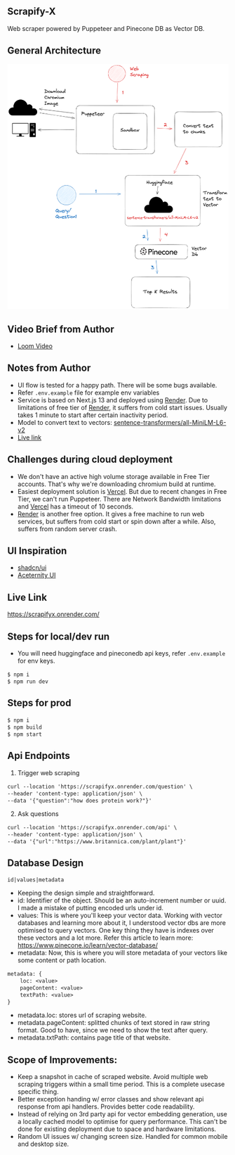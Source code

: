 ## Scrapify-X

Web scraper powered by Puppeteer and Pinecone DB as Vector DB.

## General Architecture
![Architectural working](https://raw.githubusercontent.com/realityzero/ScrapifyX/main/docs/Web%20Scraper.png)

## Video Brief from Author
- [Loom Video](https://www.loom.com/share/139f9b9c7ae94b09a41e15771995af5d)

## Notes from Author
- UI flow is tested for a happy path. There will be some bugs available.
- Refer ```.env.example``` file for example env variables
- Service is based on Next.js 13 and deployed using [Render](https://render.com/). Due to limitations of free tier of [Render](https://render.com/), it suffers from cold start issues. Usually takes 1 minute to start after certain inactivity period.
- Model to convert text to vectors: [sentence-transformers/all-MiniLM-L6-v2](https://huggingface.co/sentence-transformers/all-MiniLM-L6-v2)
- [Live link](https://scrapifyx.onrender.com/)

## Challenges during cloud deployment
- We don't have an active high volume storage available in Free Tier accounts. That's why we're downloading chromium build at runtime.
- Easiest deployment solution is [Vercel](https://vercel.com/). But due to recent changes in Free Tier, we can't run Puppeteer. There are Network Bandwidth limitations and [Vercel](https://vercel.com/) has a timeout of 10 seconds.
- [Render](https://render.com/) is another free option. It gives a free machine to run web services, but suffers from cold start or spin down after a while. Also, suffers from random server crash.

## UI Inspiration
- [shadcn/ui](https://ui.shadcn.com/)
- [Aceternity UI](https://ui.aceternity.com/)

## Live Link
https://scrapifyx.onrender.com/

## Steps for local/dev run
- You will need huggingface and pineconedb api keys, refer ```.env.example``` for env keys.
```
$ npm i
$ npm run dev
```

## Steps for prod

```
$ npm i
$ npm build
$ npm start
```

## Api Endpoints

1. Trigger web scraping
```
curl --location 'https://scrapifyx.onrender.com/question' \
--header 'content-type: application/json' \
--data '{"question":"how does protein work?"}'
```

2. Ask questions
```
curl --location 'https://scrapifyx.onrender.com/api' \
--header 'content-type: application/json' \
--data '{"url":"https://www.britannica.com/plant/plant"}'
```

## Database Design

```
id|values|metadata
```
- Keeping the design simple and straightforward.
- id: Identifier of the object. Should be an auto-increment number or uuid. I made a mistake of putting encoded urls under id.
- values: This is where you'll keep your vector data. Working with vector databases and learning more about it, I understood vector dbs are more optimised to query vectors. One key thing they have is indexes over these vectors and a lot more. Refer this article to learn more: https://www.pinecone.io/learn/vector-database/
- metadata: Now, this is where you will store metadata of your vectors like some content or path location. 
```
metadata: {
    loc: <value>
    pageContent: <value>
    textPath: <value>
}
```
- metadata.loc: stores url of scraping website.
- metadata.pageContent: splitted chunks of text stored in raw string format. Good to have, since we need to show the text after query.
- metadata.txtPath: contains page title of that website.

## Scope of Improvements:
- Keep a snapshot in cache of scraped website. Avoid multiple web scraping triggers within a small time period. This is a complete usecase specific thing.
- Better exception handing w/ error classes and show relevant api response from api handlers. Provides better code readability.
- Instead of relying on 3rd party api for vector embedding generation, use a locally cached model to optimise for query performance. This can't be done for existing deployment due to space and hardware limitations.
- Random UI issues w/ changing screen size. Handled for common mobile and desktop size.